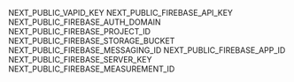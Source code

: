 NEXT_PUBLIC_VAPID_KEY 
NEXT_PUBLIC_FIREBASE_API_KEY
NEXT_PUBLIC_FIREBASE_AUTH_DOMAIN 
NEXT_PUBLIC_FIREBASE_PROJECT_ID 
NEXT_PUBLIC_FIREBASE_STORAGE_BUCKET 
NEXT_PUBLIC_FIREBASE_MESSAGING_ID 
NEXT_PUBLIC_FIREBASE_APP_ID 
NEXT_PUBLIC_FIREBASE_SERVER_KEY
NEXT_PUBLIC_FIREBASE_MEASUREMENT_ID


